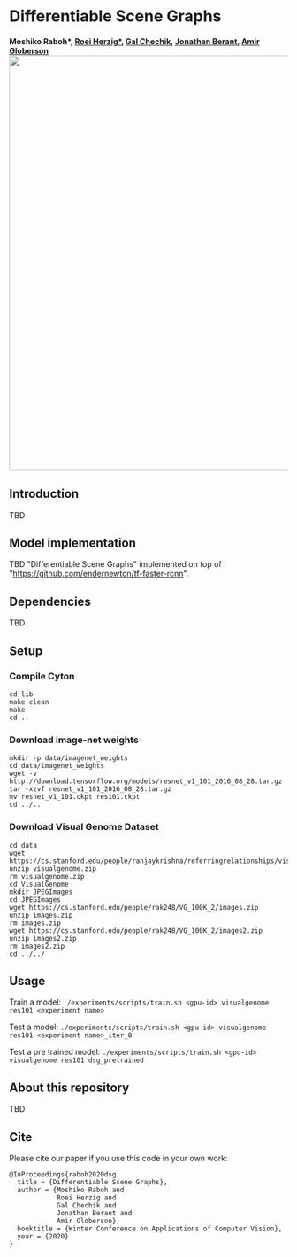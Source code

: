 # Differentiable Scene Graphs
####  Moshiko Raboh*, [Roei Herzig*](https://roeiherz.github.io/), [Gal Chechik](https://chechiklab.biu.ac.il/~gal/), [Jonathan Berant](http://www.cs.tau.ac.il/~joberant/), [Amir Globerson](http://www.cs.tau.ac.il/~gamir/)<img src="sg_example_final.png" width="750">

## Introduction
TBD

## Model implementation
TBD
"Differentiable Scene Graphs" implemented on top of "https://github.com/endernewton/tf-faster-rcnn".

## Dependencies
TBD

## Setup

### Compile Cyton
```
cd lib
make clean
make
cd ..
```

### Download image-net weights
```
mkdir -p data/imagenet_weights
cd data/imagenet_weights
wget -v http://download.tensorflow.org/models/resnet_v1_101_2016_08_28.tar.gz
tar -xzvf resnet_v1_101_2016_08_28.tar.gz
mv resnet_v1_101.ckpt res101.ckpt
cd ../..
```
### Download Visual Genome Dataset
```
cd data
wget https://cs.stanford.edu/people/ranjaykrishna/referringrelationships/visualgenome.zip
unzip visualgenome.zip
rm visualgenome.zip
cd VisualGenome
mkdir JPEGImages
cd JPEGImages
wget https://cs.stanford.edu/people/rak248/VG_100K_2/images.zip
unzip images.zip
rm images.zip
wget https://cs.stanford.edu/people/rak248/VG_100K_2/images2.zip
unzip images2.zip
rm images2.zip
cd ../../
```

## Usage
Train a model:
`./experiments/scripts/train.sh <gpu-id> visualgenome res101 <experiment name>`

Test a model:
`./experiments/scripts/train.sh <gpu-id> visualgenome res101 <experiment name>_iter_0`

Test a pre trained model:
`./experiments/scripts/train.sh <gpu-id> visualgenome res101 dsg_pretrained`

## About this repository
TBD

## Cite
Please cite our paper if you use this code in your own work:
```
@InProceedings{raboh2020dsg,
  title = {Differentiable Scene Graphs},
  author = {Moshiko Raboh and
            Roei Herzig and
            Gal Chechik and
            Jonathan Berant and
            Amir Globerson},
  booktitle = {Winter Conference on Applications of Computer Vision},
  year = {2020}
}
```
